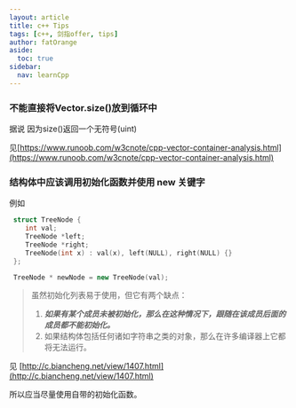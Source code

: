 ```yaml
---
layout: article
title: c++ Tips
tags: [c++, 剑指offer, tips]
author: fatOrange
aside:
  toc: true
sidebar:
  nav: learnCpp
---
```


### 不能直接将Vector.size()放到循环中

据说 因为size()返回一个无符号(uint)

见[https://www.runoob.com/w3cnote/cpp-vector-container-analysis.html](https://www.runoob.com/w3cnote/cpp-vector-container-analysis.html)

### 结构体中应该调用初始化函数并使用 new 关键字

例如

```cpp
 struct TreeNode {
    int val;
    TreeNode *left;
    TreeNode *right;
    TreeNode(int x) : val(x), left(NULL), right(NULL) {}
 };

 TreeNode * newNode = new TreeNode(val);
```

> 虽然初始化列表易于使用，但它有两个缺点：
>
> 1. ***如果有某个成员未被初始化，那么在这种情况下，跟随在该成员后面的成员都不能初始化。***
> 2. 如果结构体包括任何诸如字符串之类的对象，那么在许多编译器上它都将无法运行。

见 [http://c.biancheng.net/view/1407.html](http://c.biancheng.net/view/1407.html)

所以应当尽量使用自带的初始化函数。